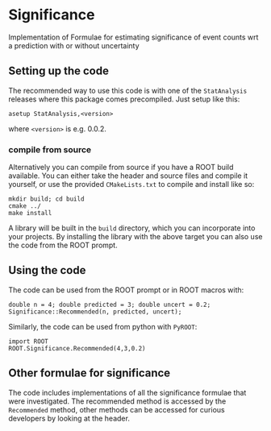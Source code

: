 # Significance
Implementation of Formulae for estimating significance of event counts wrt a prediction with or without uncertainty

## Setting up the code

The recommended way to use this code is with one of the `StatAnalysis` releases where this package comes precompiled. Just setup like this:

```
asetup StatAnalysis,<version>
```

where `<version>` is e.g. 0.0.2.

### compile from source
Alternatively you can compile from source if you have a ROOT build available. You can either take the header and source files and compile it yourself, or use the provided `CMakeLists.txt` to compile and install like so:

```
mkdir build; cd build
cmake ../
make install
```

A library will be built in the `build` directory, which you can incorporate into your projects. By installing the library with the above target you can also use the code from the ROOT prompt.

## Using the code

The code can be used from the ROOT prompt or in ROOT macros with:

```
double n = 4; double predicted = 3; double uncert = 0.2;
Significance::Recommended(n, predicted, uncert);
```

Similarly, the code can be used from python with `PyROOT`:

```
import ROOT
ROOT.Significance.Recommended(4,3,0.2)
```


## Other formulae for significance

The code includes implementations of all the significance formulae that were investigated. The recommended method is accessed by the `Recommended` method, other methods can be accessed for curious developers by looking at the header.


